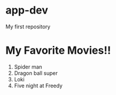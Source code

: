 # app-dev
My first repository
<h1>My Favorite Movies!!</h1>
  <ol>
    <li>Spider man</li>
    <li>Dragon ball super</li>
    <li>Loki</li>
    <li>Five night at Freedy</li>
  </ol>
